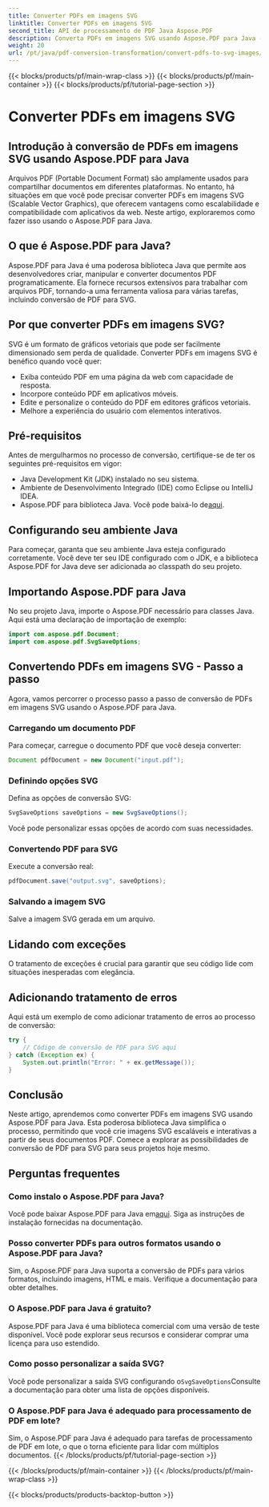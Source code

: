 ```yaml
---
title: Converter PDFs em imagens SVG
linktitle: Converter PDFs em imagens SVG
second_title: API de processamento de PDF Java Aspose.PDF
description: Converta PDFs em imagens SVG usando Aspose.PDF para Java - Guia passo a passo para conversão perfeita de PDF para SVG com Aspose.PDF para Java.
weight: 20
url: /pt/java/pdf-conversion-transformation/convert-pdfs-to-svg-images/
---
```


{{< blocks/products/pf/main-wrap-class >}}
{{< blocks/products/pf/main-container >}}
{{< blocks/products/pf/tutorial-page-section >}}

# Converter PDFs em imagens SVG


## Introdução à conversão de PDFs em imagens SVG usando Aspose.PDF para Java

Arquivos PDF (Portable Document Format) são amplamente usados para compartilhar documentos em diferentes plataformas. No entanto, há situações em que você pode precisar converter PDFs em imagens SVG (Scalable Vector Graphics), que oferecem vantagens como escalabilidade e compatibilidade com aplicativos da web. Neste artigo, exploraremos como fazer isso usando o Aspose.PDF para Java.

## O que é Aspose.PDF para Java?

Aspose.PDF para Java é uma poderosa biblioteca Java que permite aos desenvolvedores criar, manipular e converter documentos PDF programaticamente. Ela fornece recursos extensivos para trabalhar com arquivos PDF, tornando-a uma ferramenta valiosa para várias tarefas, incluindo conversão de PDF para SVG.

## Por que converter PDFs em imagens SVG?

SVG é um formato de gráficos vetoriais que pode ser facilmente dimensionado sem perda de qualidade. Converter PDFs em imagens SVG é benéfico quando você quer:

- Exiba conteúdo PDF em uma página da web com capacidade de resposta.
- Incorpore conteúdo PDF em aplicativos móveis.
- Edite e personalize o conteúdo do PDF em editores gráficos vetoriais.
- Melhore a experiência do usuário com elementos interativos.

## Pré-requisitos

Antes de mergulharmos no processo de conversão, certifique-se de ter os seguintes pré-requisitos em vigor:

- Java Development Kit (JDK) instalado no seu sistema.
- Ambiente de Desenvolvimento Integrado (IDE) como Eclipse ou IntelliJ IDEA.
-  Aspose.PDF para biblioteca Java. Você pode baixá-lo de[aqui](https://releases.aspose.com/pdf/java/).

## Configurando seu ambiente Java

Para começar, garanta que seu ambiente Java esteja configurado corretamente. Você deve ter seu IDE configurado com o JDK, e a biblioteca Aspose.PDF for Java deve ser adicionada ao classpath do seu projeto.

## Importando Aspose.PDF para Java

No seu projeto Java, importe o Aspose.PDF necessário para classes Java. Aqui está uma declaração de importação de exemplo:

```java
import com.aspose.pdf.Document;
import com.aspose.pdf.SvgSaveOptions;
```

## Convertendo PDFs em imagens SVG - Passo a passo

Agora, vamos percorrer o processo passo a passo de conversão de PDFs em imagens SVG usando o Aspose.PDF para Java.

### Carregando um documento PDF

Para começar, carregue o documento PDF que você deseja converter:

```java
Document pdfDocument = new Document("input.pdf");
```

### Definindo opções SVG

Defina as opções de conversão SVG:

```java
SvgSaveOptions saveOptions = new SvgSaveOptions();
```

Você pode personalizar essas opções de acordo com suas necessidades.

### Convertendo PDF para SVG

Execute a conversão real:

```java
pdfDocument.save("output.svg", saveOptions);
```

### Salvando a imagem SVG

Salve a imagem SVG gerada em um arquivo.

## Lidando com exceções

O tratamento de exceções é crucial para garantir que seu código lide com situações inesperadas com elegância.

## Adicionando tratamento de erros

Aqui está um exemplo de como adicionar tratamento de erros ao processo de conversão:

```java
try {
    // Código de conversão de PDF para SVG aqui
} catch (Exception ex) {
    System.out.println("Error: " + ex.getMessage());
}
```

## Conclusão

Neste artigo, aprendemos como converter PDFs em imagens SVG usando Aspose.PDF para Java. Esta poderosa biblioteca Java simplifica o processo, permitindo que você crie imagens SVG escaláveis e interativas a partir de seus documentos PDF. Comece a explorar as possibilidades de conversão de PDF para SVG para seus projetos hoje mesmo.

## Perguntas frequentes

### Como instalo o Aspose.PDF para Java?

 Você pode baixar Aspose.PDF para Java em[aqui](https://releases.aspose.com/pdf/java/). Siga as instruções de instalação fornecidas na documentação.

### Posso converter PDFs para outros formatos usando o Aspose.PDF para Java?

Sim, o Aspose.PDF para Java suporta a conversão de PDFs para vários formatos, incluindo imagens, HTML e mais. Verifique a documentação para obter detalhes.

### O Aspose.PDF para Java é gratuito?

Aspose.PDF para Java é uma biblioteca comercial com uma versão de teste disponível. Você pode explorar seus recursos e considerar comprar uma licença para uso estendido.

### Como posso personalizar a saída SVG?

 Você pode personalizar a saída SVG configurando o`SvgSaveOptions`Consulte a documentação para obter uma lista de opções disponíveis.

### O Aspose.PDF para Java é adequado para processamento de PDF em lote?

Sim, o Aspose.PDF para Java é adequado para tarefas de processamento de PDF em lote, o que o torna eficiente para lidar com múltiplos documentos.
{{< /blocks/products/pf/tutorial-page-section >}}

{{< /blocks/products/pf/main-container >}}
{{< /blocks/products/pf/main-wrap-class >}}

{{< blocks/products/products-backtop-button >}}
